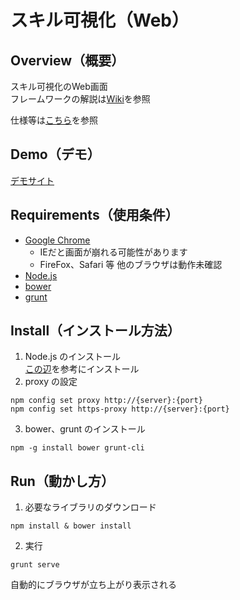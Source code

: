 スキル可視化（Web）
===============

## Overview（概要）
スキル可視化のWeb画面  
フレームワークの解説は[Wiki](/gitbucket/2917/skill-view/wiki)を参照

仕様等は[こちら](/gitbucket/2917/skill-spec)を参照

## Demo（デモ）
[デモサイト](http://172.16.9.99/)

## Requirements（使用条件）
- [Google Chrome](https://www.google.co.jp/chrome/)
  - IEだと画面が崩れる可能性があります
  - FireFox、Safari 等 他のブラウザは動作未確認
- [Node.js](https://nodejs.org/)
- [bower](https://bower.io/)
- [grunt](http://gruntjs.com/)

## Install（インストール方法）
1. Node.js のインストール  
   [この辺](http://qiita.com/krtbk1d/items/9001ae194571feb63a5e)を参考にインストール
2. proxy の設定  
```
npm config set proxy http://{server}:{port}
npm config set https-proxy http://{server}:{port}
```

3. bower、grunt のインストール
```
npm -g install bower grunt-cli
```

## Run（動かし方）
1. 必要なライブラリのダウンロード
```
npm install & bower install
```
2. 実行
```
grunt serve
```
自動的にブラウザが立ち上がり表示される
